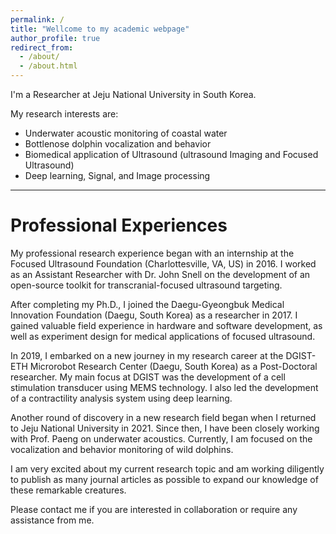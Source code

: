 ```yaml
---
permalink: /
title: "Wellcome to my academic webpage"
author_profile: true
redirect_from: 
  - /about/
  - /about.html
---
```


I'm a Researcher at Jeju National University in South Korea.

My research interests are:<br /> 
* Underwater acoustic monitoring of coastal water <br />
* Bottlenose dolphin vocalization and behavior <br />
* Biomedical application of Ultrasound (ultrasound Imaging and Focused Ultrasound) <br />
* Deep learning, Signal, and Image processing <br />

------
# Professional Experiences


My professional research experience began with an internship at the Focused Ultrasound Foundation (Charlottesville, VA, US) in 2016. I worked as an Assistant Researcher with Dr. John Snell on the development of an open-source toolkit for transcranial-focused ultrasound targeting.

After completing my Ph.D., I joined the Daegu-Gyeongbuk Medical Innovation Foundation (Daegu, South Korea) as a researcher in 2017. I gained valuable field experience in hardware and software development, as well as experiment design for medical applications of focused ultrasound.

In 2019, I embarked on a new journey in my research career at the DGIST-ETH Microrobot Research Center (Daegu, South Korea) as a Post-Doctoral researcher. My main focus at DGIST was the development of a cell stimulation transducer using MEMS technology. I also led the development of a contractility analysis system using deep learning.

Another round of discovery in a new research field began when I returned to Jeju National University in 2021. Since then, I have been closely working with Prof. Paeng on underwater acoustics. Currently, I am focused on the vocalization and behavior monitoring of wild dolphins.

I am very excited about my current research topic and am working diligently to publish as many journal articles as possible to expand our knowledge of these remarkable creatures.

Please contact me if you are interested in collaboration or require any assistance from me.


